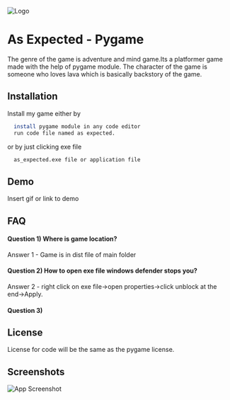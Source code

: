 ![Logo](https://www.linkpicture.com/q/logo_581.png)


# As Expected - Pygame

The genre of the game is adventure and mind game.Its a platformer game made with the help of pygame module.
The character of the game is someone who loves lava which is basically backstory of the game. 


## Installation

Install my game either by

```bash
  install pygame module in any code editor
  run code file named as expected.
```
or by just clicking exe file
```bash
  as_expected.exe file or application file
```


## Demo

Insert gif or link to demo


## FAQ

#### Question 1) Where is game location?

Answer 1 - Game is in dist file of main folder

#### Question 2) How to open exe file windows defender stops you?

Answer 2 - right click on exe file->open properties->click unblock at the end->Apply.

#### Question 3)


## License

License for code will be the same as the pygame license.


## Screenshots

![App Screenshot](https://www.linkpicture.com/q/hhhhhh_2.png)
